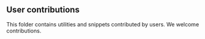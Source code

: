 ## User contributions

This folder contains utilities and snippets contributed by users. We welcome contributions.
